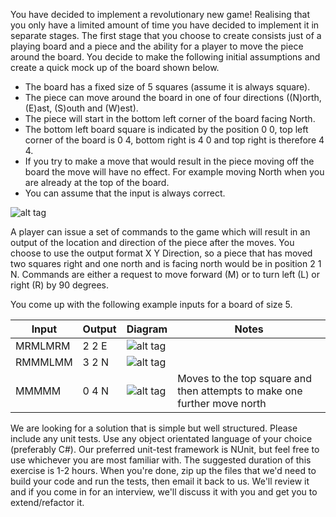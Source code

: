 You have decided to implement a revolutionary new game!  Realising that you only have a limited amount of time you have decided to implement it in separate stages. The first stage that you choose to create consists just of a playing board and a piece and the ability for a player to move the piece around the board.  You decide to make the following initial assumptions and create a quick mock up of the board shown below.

* The board has a fixed size of 5 squares (assume it is always square).
* The piece can move around the board in one of four directions ((N)orth, (E)ast, (S)outh and (W)est).
* The piece will start in the bottom left corner of the board facing North.
* The bottom left board square is indicated by the position 0 0, top left corner of the board is 0 4, bottom right is 4 0 and top right is therefore 4 4.
* If you try to make a move that would result in the piece moving off the board the move will have no effect.  For example moving North when you are already at the top of the board.
* You can assume that the input is always correct.


![alt tag](https://raw.github.com/leonfs/InterviewTest--RevolutionaryGame/master/Board.png)

A player can issue a set of commands to the game which will result in an output of
the location and direction of the piece after the moves.  You choose to use the output format X Y Direction, so a piece that has moved two squares right and one north and is facing north would be in position 2 1 N.  Commands are either a request to move forward (M) or to turn left (L) or right (R) by 90 degrees.

You come up with the following example inputs for a board of size 5.


| Input | Output | Diagram | Notes |
| ------ | -------- | ------- | ----------|
| MRMLMRM | 2 2 E | ![alt tag](https://raw.github.com/leonfs/InterviewTest--RevolutionaryGame/master/First%20Table%20Board.png) | | 
| RMMMLMM | 3 2 N | ![alt tag](https://raw.github.com/leonfs/InterviewTest--RevolutionaryGame/master/Second%20Table%20Board.png) | |
| MMMMM | 0 4 N | ![alt tag](https://raw.github.com/leonfs/InterviewTest--RevolutionaryGame/master/Third%20Table%20Board.png) | Moves to the top square and then attempts to make one further move north|

We are looking for a solution that is simple but well structured. Please include any unit tests. Use any object orientated language of your choice (preferably C#). Our preferred unit-test framework is NUnit, but feel free to use whichever you are most familiar with. The suggested duration of this exercise is 1-2 hours. When you're done, zip up the files that we'd need to build your code and run the tests, then email it back to us. We'll review it and if you come in for an interview, we'll discuss it with you and get you to extend/refactor it.
